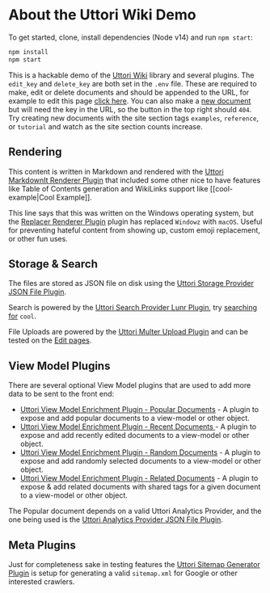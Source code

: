 # About the Uttori Wiki Demo

To get started, clone, install dependencies (Node v14) and run `npm start`:

```sh
npm install
npm start
```

This is a hackable demo of the [Uttori Wiki](https://github.com/uttori/uttori-wiki) library and several plugins. The `edit_key` and `delete_key` are both set in the `.env` file. These are required to make, edit or delete documents and should be appended to the URL, for example to edit this page [click here](http://127.0.0.1:8000/wiki/home-page/edit/test). You can also make a [new document](http://127.0.0.1:8000/wiki/new/test) but will need the key in the URL, so the button in the top right should `404`. Try creating new documents with the site section tags `examples`, `reference`, or `tutorial` and watch as the site section counts increase.

## Rendering

This content is written in Markdown and rendered with the [Uttori MarkdownIt Renderer Plugin](https://github.com/uttori/uttori-plugin-renderer-markdown-it) that included some other nice to have features like Table of Contents generation and WikiLinks support like [[cool-example|Cool Example]].

This line says that this was written on the Windows operating system, but the [Replacer Renderer Plugin](https://github.com/uttori/uttori-plugin-renderer-replacer) plugin has replaced `Windowz` with `macOS`. Useful for preventing hateful content from showing up, custom emoji replacement, or other fun uses.

## Storage & Search

The files are stored as JSON file on disk using the [Uttori Storage Provider JSON File Plugin](https://github.com/uttori/uttori-storage-provider-json-file).

Search is powered by the [Uttori Search Provider Lunr Plugin](https://github.com/uttori/uttori-search-provider-lunr), try [searching for](http://127.0.0.1:8000/wiki/search?s=cool) `cool`.

File Uploads are powered by the [Uttori Multer Upload Plugin](https://github.com/uttori/uttori-plugin-upload-multer) and can be tested on the [Edit pages](http://127.0.0.1:8000/wiki/cool-example/edit/test).

## View Model Plugins

There are several optional View Model plugins that are used to add more data to be sent to the front end:

- [Uttori View Model Enrichment Plugin - Popular Documents](https://github.com/uttori/uttori-plugin-vm-popular-documents) - A plugin to expose and add popular documents to a view-model or other object.
- [Uttori View Model Enrichment Plugin - Recent Documents
](https://github.com/uttori/uttori-plugin-vm-recent-documents) - A plugin to expose and add recently edited documents to a view-model or other object.
- [Uttori View Model Enrichment Plugin - Random Documents](https://github.com/uttori/uttori-plugin-vm-random-documents) - A plugin to expose and add randomly selected documents to a view-model or other object.
- [Uttori View Model Enrichment Plugin - Related Documents](https://github.com/uttori/uttori-plugin-vm-related-documents) - A plugin to expose & add related documents with shared tags for a given document to a view-model or other object.

The Popular document depends on a valid Uttori Analytics Provider, and the one being used is the [Uttori Analytics Provider JSON File Plugin](https://github.com/uttori/uttori-plugin-analytics-json-file).

## Meta Plugins

Just for completeness sake in testing features the [Uttori Sitemap Generator Plugin](https://github.com/uttori/uttori-plugin-generator-sitemap) is setup for generating a valid `sitemap.xml` for Google or other interested crawlers.
